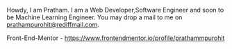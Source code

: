 Howdy, I am Pratham.
I am a Web Developer,Software Engineer and soon to be Machine Learning Engineer.
You may drop a mail to me on prathampurohit@rediffmail.com.

Front-End-Mentor - https://www.frontendmentor.io/profile/prathammpurohit

<!---
prathammpurohit/prathammpurohit is a ✨ special ✨ repository because its `README.md` (this file) appears on your GitHub profile.
You can click the Preview link to take a look at your changes.
--->
